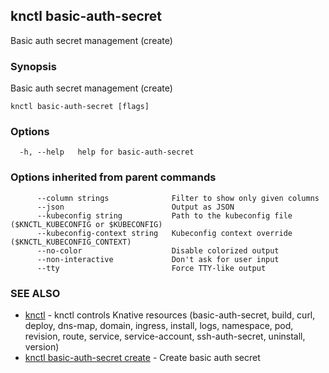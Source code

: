 ## knctl basic-auth-secret

Basic auth secret management (create)

### Synopsis

Basic auth secret management (create)

```
knctl basic-auth-secret [flags]
```

### Options

```
  -h, --help   help for basic-auth-secret
```

### Options inherited from parent commands

```
      --column strings              Filter to show only given columns
      --json                        Output as JSON
      --kubeconfig string           Path to the kubeconfig file ($KNCTL_KUBECONFIG or $KUBECONFIG)
      --kubeconfig-context string   Kubeconfig context override ($KNCTL_KUBECONFIG_CONTEXT)
      --no-color                    Disable colorized output
      --non-interactive             Don't ask for user input
      --tty                         Force TTY-like output
```

### SEE ALSO

* [knctl](knctl.md)	 - knctl controls Knative resources (basic-auth-secret, build, curl, deploy, dns-map, domain, ingress, install, logs, namespace, pod, revision, route, service, service-account, ssh-auth-secret, uninstall, version)
* [knctl basic-auth-secret create](knctl_basic-auth-secret_create.md)	 - Create basic auth secret

